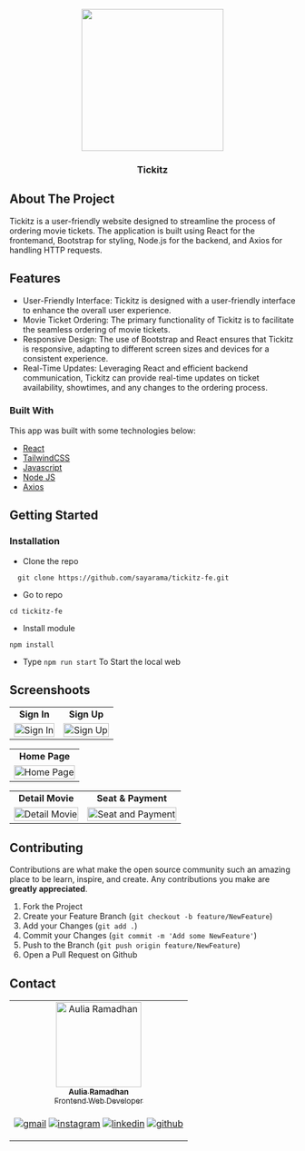 <div id="top"></div>

<!-- PROJECT LOGO -->
<br />
<div align="center">
  <a href="https://github.com/sayarama/tickitz-fe" target="_blank">
    <img src="https://i.ibb.co/Dwv4wgk/tickitz-1-Logo.png alt="Tickitz" width="250px">
  </a>

  <h3 align="center">Tickitz</h3>
</div>

<!-- TABLE OF CONTENTS -->

<!-- ABOUT THE PROJECT -->

## About The Project

Tickitz is a user-friendly website designed to streamline the process of ordering movie tickets. The application is built using React for the frontemand, Bootstrap for styling, Node.js for the backend, and Axios for handling HTTP requests.

## Features

- User-Friendly Interface: Tickitz is designed with a user-friendly interface to enhance the overall user experience.
- Movie Ticket Ordering: The primary functionality of Tickitz is to facilitate the seamless ordering of movie tickets.
- Responsive Design: The use of Bootstrap and React ensures that Tickitz is responsive, adapting to different screen sizes and devices for a consistent experience.
- Real-Time Updates: Leveraging React and efficient backend communication, Tickitz can provide real-time updates on ticket availability, showtimes, and any changes to the ordering process.

### Built With

This app was built with some technologies below:

- [React](https://nextjs.org/)
- [TailwindCSS](https://tailwindcss.com/)
- [Javascript](https://developer.mozilla.org/en-US/docs/Web/JavaScript)
- [Node JS](https://nodejs.org/en)
- [Axios](https://axios-http.com/docs/intro)

<!-- GETTING STARTED -->

## Getting Started

### Installation


- Clone the repo

```
  git clone https://github.com/sayarama/tickitz-fe.git
```

- Go to repo

```
cd tickitz-fe
```

- Install module

```
npm install
```

- Type `npm run start` To Start the local web

## Screenshoots

<p align="center" display=flex>
<!-- table for register recruiter and register worker -->
<table>
<tr>
  <td align='center'><b>Sign In</b></td>
  <td align='center'><b>Sign Up</b></td>
</tr>
<tr>
  <td>
    <image src="https://i.ibb.co/7Sdb473/signin.png" alt="Sign In" width=100%>
  </td>
  <td>
    <image src="https://i.ibb.co/Dz66Tyn/signup.png" alt="Sign Up" width=100%>
  </td>
</tr>
</table>

<!-- table for landing page and edit profile worker -->
<table>
<tr>
  <td align='center'><b>Home Page</b></td>
</tr>
<tr>
  <td>
    <image src="https://i.ibb.co/7QmCWyv/homepage.png" alt="Home Page" width=100%>
  </td>
</tr>
</table>


<!-- table for hire talent and detail talent -->
<table>
<tr>
  <td align='center'><b>Detail Movie</b></td>
  <td align='center'><b>Seat & Payment</b></td>
</tr>
<tr>
  <td>
    <image src="https://i.ibb.co/Ssm4d5d/detail.png" alt="Detail Movie" width=100%>
  </td>
  <td>
    <image src="https://i.ibb.co/Sy8GYyv/seat.png" alt="Seat and Payment" width=100%>
  </td>
</tr>
</table>

<!-- end screenshoots -->

## Contributing

Contributions are what make the open source community such an amazing place to be learn, inspire, and create. Any contributions you make are **greatly appreciated**.

1. Fork the Project
2. Create your Feature Branch (`git checkout -b feature/NewFeature`)
3. Add your Changes (`git add .`)
4. Commit your Changes (`git commit -m 'Add some NewFeature'`)
5. Push to the Branch (`git push origin feature/NewFeature`)
6. Open a Pull Request on Github


## Contact

  
<table align="center">
  <tr >
    <td align="center">
      <a href="https://github.com/sayarama">
          <img width="150" src="https://avatars.githubusercontent.com/u/64125537?v=4" alt="Aulia Ramadhan"> <br/>
          <sub><b>Aulia Ramadhan</b></sub> <br/>
          <sub>Frontend Web Developer</sub>
      </a>
    </td>
  </tr>
  <tr>
    <td>

[![gmail](https://img.shields.io/badge/Gmail-D14836?style=for-the-badge&logo=gmail&logoColor=white)](mailto:me.auliaramadhan@gmail.com)
[![instagram](https://img.shields.io/badge/Instagram-E4405F?style=for-the-badge&logo=instagram&logoColor=white)](https://www.instagram.com/ul.ramadhan/)
[![linkedin](https://img.shields.io/badge/linkedin-0A66C2?style=for-the-badge&logo=linkedin&logoColor=white)](www.linkedin.com/in/sayarama)
[![github](https://img.shields.io/badge/Github-232b2b?style=for-the-badge&logo=github&logoColor=white)](https://github.com/sayarama)
    </td>
  </tr>
</table>


